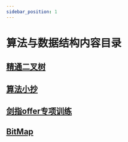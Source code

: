 ```yaml
---
sidebar_position: 1
---
```


# 算法与数据结构内容目录

## [精通二叉树](BinaryTree/readme)

## [算法小抄](algorithm_cheat_sheet/intro)

## [剑指offer专项训练](OfferOrientedAlgorithms-main/README)

## [BitMap](bitmap/README)
